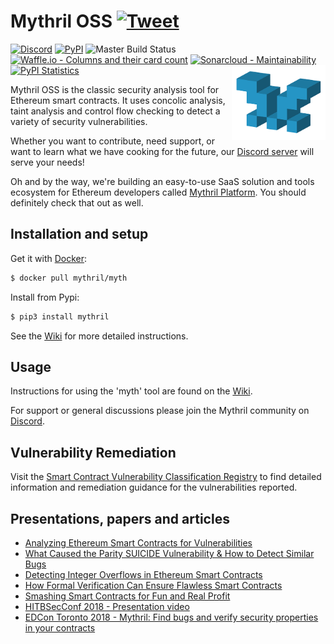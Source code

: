 # Mythril OSS [![Tweet](https://img.shields.io/twitter/url/http/shields.io.svg?style=social)](https://twitter.com/intent/tweet?text=Mythril%20-%20Security%20Analyzer%20for%20Ethereum%20Smart%20Contracts&url=https://www.github.com/ConsenSys/mythril)
[![Discord](https://img.shields.io/discord/481002907366588416.svg)](https://discord.gg/E3YrVtG)
[![PyPI](https://badge.fury.io/py/mythril.svg)](https://pypi.python.org/pypi/mythril)
![Master Build Status](https://img.shields.io/circleci/project/github/ConsenSys/mythril/master.svg)
[![Waffle.io - Columns and their card count](https://badge.waffle.io/ConsenSys/mythril.svg?columns=In%20Progress)](https://waffle.io/ConsenSys/mythril)
[![Sonarcloud - Maintainability](https://sonarcloud.io/api/project_badges/measure?project=mythril&metric=sqale_rating)](https://sonarcloud.io/dashboard?id=mythril)
[![PyPI Statistics](https://pypistats.com/badge/mythril.svg)](https://pypistats.com/package/mythril)
<img height="120px" align="right" src="https://github.com/ConsenSys/mythril/raw/master/static/mythril.png" alt="mythril" />

Mythril OSS is the classic security analysis tool for Ethereum smart contracts. It uses concolic analysis, taint analysis and control flow checking to detect a variety of security vulnerabilities. 

Whether you want to contribute, need support, or want to learn what we have cooking for the future, our [Discord server](https://discord.gg/E3YrVtG) will serve your needs!

Oh and by the way, we're building an easy-to-use SaaS solution and tools ecosystem for Ethereum developers called [Mythril Platform](https://mythril.ai). You should definitely check that out as well.

## Installation and setup

Get it with [Docker](https://www.docker.com):

```bash
$ docker pull mythril/myth
```

Install from Pypi:

```bash
$ pip3 install mythril
```

See the [Wiki](https://github.com/ConsenSys/mythril/wiki/Installation-and-Setup) for more detailed instructions. 

## Usage

Instructions for using the 'myth' tool are found on the [Wiki](https://github.com/ConsenSys/mythril/wiki). 

For support or general discussions please join the Mythril community on [Discord](https://discord.gg/E3YrVtG).

## Vulnerability Remediation

Visit the [Smart Contract Vulnerability Classification Registry](https://smartcontractsecurity.github.io/SWC-registry/) to find detailed information and remediation guidance for the vulnerabilities reported.

## Presentations, papers and articles

- [Analyzing Ethereum Smart Contracts for Vulnerabilities](https://hackernoon.com/scanning-ethereum-smart-contracts-for-vulnerabilities-b5caefd995df)
- [What Caused the Parity SUICIDE Vulnerability & How to Detect Similar Bugs](https://hackernoon.com/what-caused-the-latest-100-million-ethereum-bug-and-a-detection-tool-for-similar-bugs-7b80f8ab7279)
- [Detecting Integer Overflows in Ethereum Smart Contracts](https://media.consensys.net/detecting-batchoverflow-and-similar-flaws-in-ethereum-smart-contracts-93cf5a5aaac8)
- [How Formal Verification Can Ensure Flawless Smart Contracts](https://media.consensys.net/how-formal-verification-can-ensure-flawless-smart-contracts-cbda8ad99bd1)
- [Smashing Smart Contracts for Fun and Real Profit](https://hackernoon.com/hitb2018ams-smashing-smart-contracts-for-fun-and-real-profit-720f5e3ac777)
- [HITBSecConf 2018 - Presentation video](https://www.youtube.com/watch?v=iqf6epACgds)
- [EDCon Toronto 2018 - Mythril: Find bugs and verify security properties in your contracts](https://www.youtube.com/watch?v=NJ9StJThxZY&feature=youtu.be&t=3h3m18s)

